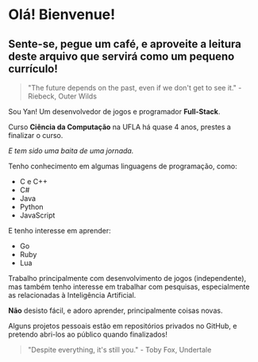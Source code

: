 Olá! Bienvenue! 
================
Sente-se, pegue um café, e aproveite a leitura deste arquivo que servirá como um pequeno currículo! 
----------------

> "The future depends on the past, even if we don't get to see it." - Riebeck, Outer Wilds

Sou Yan! Um desenvolvedor de jogos e programador **Full-Stack**. 

Curso **Ciência da Computação** na UFLA há quase 4 anos, prestes a finalizar o curso.

*E tem sido uma baita de uma jornada.*

Tenho conhecimento em algumas linguagens de programação, como:

- C e C++
- C#
- Java
- Python
- JavaScript

E tenho interesse em aprender: 

- Go
- Ruby
- Lua

Trabalho principalmente com desenvolvimento de jogos (independente), mas também tenho interesse em trabalhar com pesquisas, especialmente as relacionadas à Inteligência Artificial.

**Não** desisto fácil, e adoro aprender, principalmente coisas novas.

Alguns projetos pessoais estão em repositórios privados no GitHub, e pretendo abri-los ao público quando finalizados! 

> "Despite everything, it's still you." - Toby Fox, Undertale